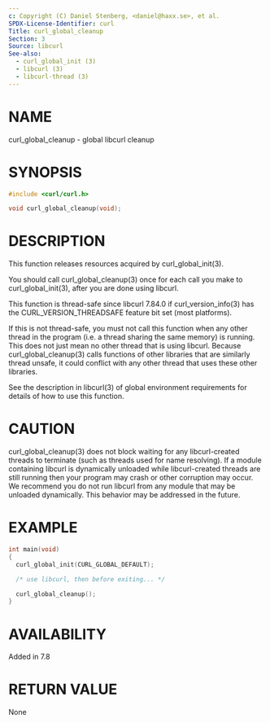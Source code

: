```yaml
---
c: Copyright (C) Daniel Stenberg, <daniel@haxx.se>, et al.
SPDX-License-Identifier: curl
Title: curl_global_cleanup
Section: 3
Source: libcurl
See-also:
  - curl_global_init (3)
  - libcurl (3)
  - libcurl-thread (3)
---
```


# NAME

curl_global_cleanup - global libcurl cleanup

# SYNOPSIS

~~~c
#include <curl/curl.h>

void curl_global_cleanup(void);
~~~

# DESCRIPTION

This function releases resources acquired by curl_global_init(3).

You should call curl_global_cleanup(3) once for each call you make to
curl_global_init(3), after you are done using libcurl.

This function is thread-safe since libcurl 7.84.0 if
curl_version_info(3) has the CURL_VERSION_THREADSAFE feature bit set
(most platforms).

If this is not thread-safe, you must not call this function when any other
thread in the program (i.e. a thread sharing the same memory) is running.
This does not just mean no other thread that is using libcurl. Because
curl_global_cleanup(3) calls functions of other libraries that are
similarly thread unsafe, it could conflict with any other thread that uses
these other libraries.

See the description in libcurl(3) of global environment requirements for
details of how to use this function.

# CAUTION

curl_global_cleanup(3) does not block waiting for any libcurl-created
threads to terminate (such as threads used for name resolving). If a module
containing libcurl is dynamically unloaded while libcurl-created threads are
still running then your program may crash or other corruption may occur. We
recommend you do not run libcurl from any module that may be unloaded
dynamically. This behavior may be addressed in the future.

# EXAMPLE

~~~c
int main(void)
{
  curl_global_init(CURL_GLOBAL_DEFAULT);

  /* use libcurl, then before exiting... */

  curl_global_cleanup();
}
~~~

# AVAILABILITY

Added in 7.8

# RETURN VALUE

None
